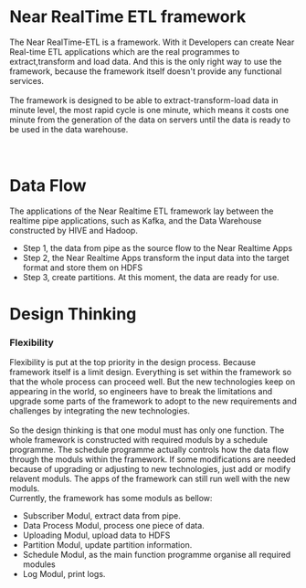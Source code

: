 # Near RealTime ETL framework
The Near RealTime-ETL is a framework. With it Developers can create Near Real-time ETL applications which are the real programmes to extract,transform and load data. And this is the only right way to use the framework, because the framework itself doesn't provide any functional services.<br /><br />
The framework is designed to be able to extract-transform-load data in minute level, the most rapid cycle is one minute, which means it costs one minute from the generation of the data on servers until the data is ready to be used in the data warehouse.<br /><br /><br />

# Data Flow
The applications of the Near Realtime ETL framework lay between the realtime pipe applications, such as Kafka, and the Data Warehouse constructed by HIVE and Hadoop. <br />
<ul>
<li>Step 1, the data from pipe as the source flow to the Near Realtime Apps</li>
<li>Step 2, the Near Realtime Apps transform the input data into the target format and store them on HDFS</li>
<li>Step 3, create partitions. At this moment, the data are ready for use.</li>
</ul>

# Design Thinking
<h3>Flexibility</h3>
Flexibility is put at the top priority in the design process. Because framework itself is a limit design. Everything is set within the framework so that the whole process can proceed well. But the new technologies keep on appearing in the world, so engineers have to break the limitations and upgrade some parts of the framework to adopt to the new requirements and challenges by integrating the new technologies.<br /><br />
So the design thinking is that one modul must has only one function. The whole framework is constructed with required moduls by a schedule programme. The schedule programme actually controls how the data flow through the moduls within the framework. If some modifications are needed because of upgrading or adjusting to new technologies, just add or modify relavent moduls. The apps of the framework can still run well with the new moduls.<br />
Currently, the framework has some moduls as bellow:<br /> 
<ul>
<li>Subscriber Modul, extract data from pipe.</li>
<li>Data Process Modul, process one piece of data.</li>
<li>Uploading Modul, upload data to HDFS</li>
<li>Partition Modul, update partition information.</li>
<li>Schedule Modul, as the main function programme organise all required modules</li>
<li>Log Modul, print logs.</li>
</ul>


